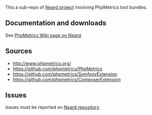 This a sub-repo of [Neard project](https://github.com/crazy-max/neard) involving PhpMetrics tool bundles.

## Documentation and downloads

See [PhpMetrics Wiki page on Neard](https://github.com/crazy-max/neard/wiki/toolPhpMetrics).

## Sources

* http://www.phpmetrics.org/
* https://github.com/phpmetrics/PhpMetrics
* https://github.com/phpmetrics/SymfonyExtension
* https://github.com/phpmetrics/ComposerExtension

## Issues

Issues must be reported on [Neard repository](https://github.com/crazy-max/neard/issues).

